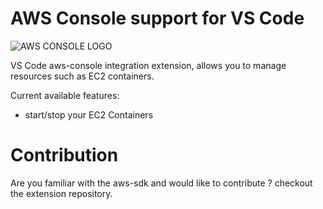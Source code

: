 # AWS Console support for VS Code

![AWS CONSOLE LOGO](https://github.com/alex20465/vscode-aws-console/raw/master/media/aws-console-logo.png)

VS Code aws-console integration extension, allows you to manage resources such as EC2 containers.

Current available features:

- start/stop your EC2 Containers


# Contribution

Are you familiar with the aws-sdk and would like to contribute ? checkout the extension repository.
